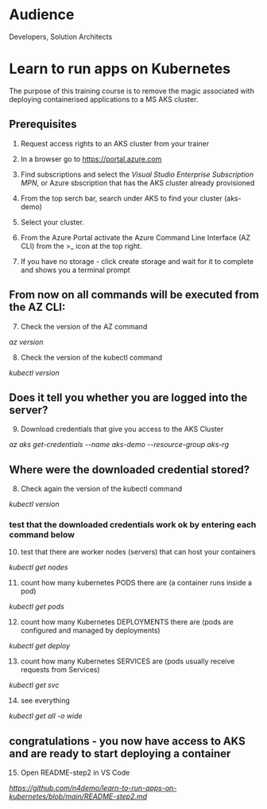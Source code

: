 # Audience
Developers, Solution Architects

# Learn to run apps on Kubernetes
The purpose of this training course is to remove the magic associated with deploying containerised applications to a MS AKS cluster.

## Prerequisites

1. Request access rights to an AKS cluster from your trainer
2. In a browser go to https://portal.azure.com
3. Find subscriptions and select the *Visual Studio Enterprise Subscription MPN*, or Azure sbscription that has the AKS cluster already provisioned  
4. From the top serch bar, search under AKS to find your cluster  (aks-demo)
5. Select your cluster.

6. From the Azure Portal activate the Azure Command Line Interface (AZ CLI) from the >_ icon at the top right.

7. If you have no storage - click create storage and wait for it to complete and shows you a terminal prompt

## From now on all commands will be executed from the AZ CLI:

7. Check the version of the AZ command

*az version*

8. Check the version of the kubectl command

*kubectl version*

## Does it tell you whether you are logged into the server?

9. Download credentials that give you access to the AKS Cluster

*az aks get-credentials --name aks-demo --resource-group aks-rg*

## Where were the downloaded credential stored?

8. Check again the version of the kubectl command

*kubectl version*

### test that the downloaded credentials work ok by entering each command below

10. test that there are worker nodes (servers) that can host your containers

*kubectl get nodes*

11. count how many  kubernetes PODS there are (a container runs inside a pod)

*kubectl get pods*

12. count how many Kubernetes DEPLOYMENTS there are (pods are configured and managed by deployments)

*kubectl get deploy*

13. count how many Kubernetes SERVICES are (pods usually receive requests from Services)

*kubectl get svc*

14. see everything

*kubectl get all -o wide*

## congratulations - you now have access to AKS and are ready to start deploying a container

15. Open README-step2 in VS Code

*https://github.com/n4demo/learn-to-run-apps-on-kubernetes/blob/main/README-step2.md*







